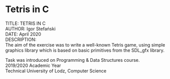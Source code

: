 # Tetris in C
TITLE: TETRIS IN C\
AUTHOR: Igor Stefański\
DATE: April 2020\
DESCRIPTION:\
The aim of the exercise was to write a well-known Tetris game, using simple graphics library which is based on basic primitives from the SDL_gfx library.

Task was introduced on Programming & Data Structures course.\
2019/2020 Academic Year\
Technical University of Lodz, Computer Science
